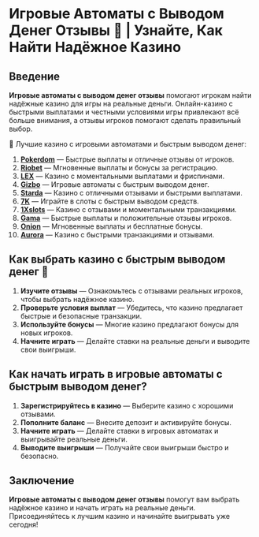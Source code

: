 # Игровые Автоматы с Выводом Денег Отзывы 🎰 | Узнайте, Как Найти Надёжное Казино

## Введение

**Игровые автоматы с выводом денег отзывы** помогают игрокам найти надёжные казино для игры на реальные деньги. Онлайн-казино с быстрыми выплатами и честными условиями игры привлекают всё больше внимания, а отзывы игроков помогают сделать правильный выбор.

🎰 Лучшие казино с игровыми автоматами и быстрым выводом денег:

1. **[Pokerdom](https://brandplay.link/4k77v2yx)** — Быстрые выплаты и отличные отзывы от игроков.
2. **[Riobet](https://brandplay.link/7xBLTPyj)** — Мгновенные выплаты и бонусы за регистрацию.
3. **[LEX](https://brandplay.link/zW4hdDFV)** — Казино с моментальными выплатами и фриспинами.
4. **[Gizbo](https://brandplay.link/bprXw4YV)** — Игровые автоматы с быстрым выводом денег.
5. **[Starda](https://brandplay.link/fB7xwRFL)** — Казино с отличными отзывами и быстрыми выплатами.
6. **[7K](https://brandplay.link/BvQyFShp)** — Играйте в слоты с быстрым выводом средств.
7. **[1Xslots](https://brandplay.link/hSB1khtr)** — Казино с отзывами и моментальными транзакциями.
8. **[Gama](https://brandplay.link/j6NMKsDz)** — Быстрые выплаты и положительные отзывы игроков.
9. **[Onion](https://brandplay.link/zBGRVpQ9)** — Мгновенные выплаты и бесплатные бонусы.
10. **[Aurora](https://10trafic-stat2.com/click/668546556bcc6313411604bd/6766/13032/subaccount)** — Казино с быстрыми транзакциями и отзывами.

## Как выбрать казино с быстрым выводом денег 🎯

1. **Изучите отзывы** — Ознакомьтесь с отзывами реальных игроков, чтобы выбрать надёжное казино.
2. **Проверьте условия выплат** — Убедитесь, что казино предлагает быстрые и безопасные транзакции.
3. **Используйте бонусы** — Многие казино предлагают бонусы для новых игроков.
4. **Начните играть** — Делайте ставки на реальные деньги и выводите свои выигрыши.

## Как начать играть в игровые автоматы с быстрым выводом денег?

1. **Зарегистрируйтесь в казино** — Выберите казино с хорошими отзывами.
2. **Пополните баланс** — Внесите депозит и активируйте бонусы.
3. **Начните играть** — Делайте ставки в игровых автоматах и выигрывайте реальные деньги.
4. **Выводите выигрыши** — Получайте свои выигрыши быстро и безопасно.

## Заключение

**Игровые автоматы с выводом денег отзывы** помогут вам выбрать надёжное казино и начать играть на реальные деньги. Присоединяйтесь к лучшим казино и начинайте выигрывать уже сегодня!
